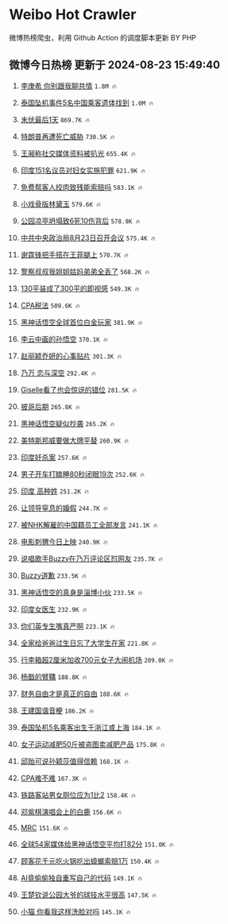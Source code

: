 # Weibo Hot Crawler 



微博热榜爬虫，利用 Github Action 的调度脚本更新 BY PHP 


## 微博今日热榜 更新于 2024-08-23 15:49:40 
1. [李庚希 你别跟我聊共情](https://s.weibo.com/weibo?q=%E6%9D%8E%E5%BA%9A%E5%B8%8C%20%E4%BD%A0%E5%88%AB%E8%B7%9F%E6%88%91%E8%81%8A%E5%85%B1%E6%83%85&t=31&band_rank=1&Refer=top) `1.8M 🔥` 

1. [泰国坠机事件5名中国乘客遗体找到](https://s.weibo.com/weibo?q=%23%E6%B3%B0%E5%9B%BD%E5%9D%A0%E6%9C%BA%E4%BA%8B%E4%BB%B65%E5%90%8D%E4%B8%AD%E5%9B%BD%E4%B9%98%E5%AE%A2%E9%81%97%E4%BD%93%E6%89%BE%E5%88%B0%23&t=31&band_rank=2&Refer=top) `1.0M 🔥` 

1. [末伏最后1天](https://s.weibo.com/weibo?q=%23%E6%9C%AB%E4%BC%8F%E6%9C%80%E5%90%8E1%E5%A4%A9%23&t=31&band_rank=3&Refer=top) `869.7K 🔥` 

1. [特朗普再遭死亡威胁](https://s.weibo.com/weibo?q=%23%E7%89%B9%E6%9C%97%E6%99%AE%E5%86%8D%E9%81%AD%E6%AD%BB%E4%BA%A1%E5%A8%81%E8%83%81%23&t=31&band_rank=4&Refer=top) `730.5K 🔥` 

1. [王昶称社交媒体资料被扒光](https://s.weibo.com/weibo?q=%23%E7%8E%8B%E6%98%B6%E7%A7%B0%E7%A4%BE%E4%BA%A4%E5%AA%92%E4%BD%93%E8%B5%84%E6%96%99%E8%A2%AB%E6%89%92%E5%85%89%23&t=31&band_rank=5&Refer=top) `655.4K 🔥` 

1. [印度151名议员对妇女实施犯罪](https://s.weibo.com/weibo?q=%23%E5%8D%B0%E5%BA%A6151%E5%90%8D%E8%AE%AE%E5%91%98%E5%AF%B9%E5%A6%87%E5%A5%B3%E5%AE%9E%E6%96%BD%E7%8A%AF%E7%BD%AA%23&t=31&band_rank=6&Refer=top) `621.9K 🔥` 

1. [免费帮客人绞肉致残能索赔吗](https://s.weibo.com/weibo?q=%23%E5%85%8D%E8%B4%B9%E5%B8%AE%E5%AE%A2%E4%BA%BA%E7%BB%9E%E8%82%89%E8%87%B4%E6%AE%8B%E8%83%BD%E7%B4%A2%E8%B5%94%E5%90%97%23&t=31&band_rank=7&Refer=top) `583.1K 🔥` 

1. [小戏骨版林黛玉](https://s.weibo.com/weibo?q=%E5%B0%8F%E6%88%8F%E9%AA%A8%E7%89%88%E6%9E%97%E9%BB%9B%E7%8E%89&t=31&band_rank=8&Refer=top) `579.6K 🔥` 

1. [公园凉亭坍塌致6死10伤背后](https://s.weibo.com/weibo?q=%23%E5%85%AC%E5%9B%AD%E5%87%89%E4%BA%AD%E5%9D%8D%E5%A1%8C%E8%87%B46%E6%AD%BB10%E4%BC%A4%E8%83%8C%E5%90%8E%23&t=31&band_rank=9&Refer=top) `578.9K 🔥` 

1. [中共中央政治局8月23日召开会议](https://s.weibo.com/weibo?q=%23%E4%B8%AD%E5%85%B1%E4%B8%AD%E5%A4%AE%E6%94%BF%E6%B2%BB%E5%B1%808%E6%9C%8823%E6%97%A5%E5%8F%AC%E5%BC%80%E4%BC%9A%E8%AE%AE%23&t=31&band_rank=10&Refer=top) `575.4K 🔥` 

1. [谢霆锋把手搭在王菲腿上](https://s.weibo.com/weibo?q=%23%E8%B0%A2%E9%9C%86%E9%94%8B%E6%8A%8A%E6%89%8B%E6%90%AD%E5%9C%A8%E7%8E%8B%E8%8F%B2%E8%85%BF%E4%B8%8A%23&t=31&band_rank=11&Refer=top) `570.7K 🔥` 

1. [警察叔叔我姐姐姑妈弟弟全丢了](https://s.weibo.com/weibo?q=%23%E8%AD%A6%E5%AF%9F%E5%8F%94%E5%8F%94%E6%88%91%E5%A7%90%E5%A7%90%E5%A7%91%E5%A6%88%E5%BC%9F%E5%BC%9F%E5%85%A8%E4%B8%A2%E4%BA%86%23&t=31&band_rank=12&Refer=top) `568.2K 🔥` 

1. [130平装成了300平的即视感](https://s.weibo.com/weibo?q=130%E5%B9%B3%E8%A3%85%E6%88%90%E4%BA%86300%E5%B9%B3%E7%9A%84%E5%8D%B3%E8%A7%86%E6%84%9F&t=31&band_rank=13&Refer=top) `549.3K 🔥` 

1. [CPA税法](https://s.weibo.com/weibo?q=%23CPA%E7%A8%8E%E6%B3%95%23&t=31&band_rank=14&Refer=top) `509.6K 🔥` 

1. [黑神话悟空全球首位白金玩家](https://s.weibo.com/weibo?q=%23%E9%BB%91%E7%A5%9E%E8%AF%9D%E6%82%9F%E7%A9%BA%E5%85%A8%E7%90%83%E9%A6%96%E4%BD%8D%E7%99%BD%E9%87%91%E7%8E%A9%E5%AE%B6%23&t=31&band_rank=15&Refer=top) `381.9K 🔥` 

1. [李云中画的孙悟空](https://s.weibo.com/weibo?q=%E6%9D%8E%E4%BA%91%E4%B8%AD%E7%94%BB%E7%9A%84%E5%AD%99%E6%82%9F%E7%A9%BA&t=31&band_rank=16&Refer=top) `370.1K 🔥` 

1. [赵丽颖乔妍的心事贴片](https://s.weibo.com/weibo?q=%23%E8%B5%B5%E4%B8%BD%E9%A2%96%E4%B9%94%E5%A6%8D%E7%9A%84%E5%BF%83%E4%BA%8B%E8%B4%B4%E7%89%87%23&t=31&band_rank=17&Refer=top) `301.3K 🔥` 

1. [乃万 恋与深空](https://s.weibo.com/weibo?q=%E4%B9%83%E4%B8%87%20%E6%81%8B%E4%B8%8E%E6%B7%B1%E7%A9%BA&t=31&band_rank=18&Refer=top) `292.4K 🔥` 

1. [Giselle看了也会惊讶的错位](https://s.weibo.com/weibo?q=Giselle%E7%9C%8B%E4%BA%86%E4%B9%9F%E4%BC%9A%E6%83%8A%E8%AE%B6%E7%9A%84%E9%94%99%E4%BD%8D&t=31&band_rank=19&Refer=top) `281.5K 🔥` 

1. [披哥后期](https://s.weibo.com/weibo?q=%E6%8A%AB%E5%93%A5%E5%90%8E%E6%9C%9F&t=31&band_rank=20&Refer=top) `265.8K 🔥` 

1. [黑神话悟空疑似抄袭](https://s.weibo.com/weibo?q=%E9%BB%91%E7%A5%9E%E8%AF%9D%E6%82%9F%E7%A9%BA%E7%96%91%E4%BC%BC%E6%8A%84%E8%A2%AD&t=31&band_rank=21&Refer=top) `265.2K 🔥` 

1. [美特斯邦威要做大牌平替](https://s.weibo.com/weibo?q=%23%E7%BE%8E%E7%89%B9%E6%96%AF%E9%82%A6%E5%A8%81%E8%A6%81%E5%81%9A%E5%A4%A7%E7%89%8C%E5%B9%B3%E6%9B%BF%23&t=31&band_rank=22&Refer=top) `260.9K 🔥` 

1. [印度奸杀案](https://s.weibo.com/weibo?q=%E5%8D%B0%E5%BA%A6%E5%A5%B8%E6%9D%80%E6%A1%88&t=31&band_rank=23&Refer=top) `257.6K 🔥` 

1. [男子开车打瞌睡80秒闭眼19次](https://s.weibo.com/weibo?q=%23%E7%94%B7%E5%AD%90%E5%BC%80%E8%BD%A6%E6%89%93%E7%9E%8C%E7%9D%A180%E7%A7%92%E9%97%AD%E7%9C%BC19%E6%AC%A1%23&t=31&band_rank=24&Refer=top) `252.6K 🔥` 

1. [印度 高种姓](https://s.weibo.com/weibo?q=%E5%8D%B0%E5%BA%A6%20%E9%AB%98%E7%A7%8D%E5%A7%93&t=31&band_rank=25&Refer=top) `251.2K 🔥` 

1. [让领导窒息的婚假](https://s.weibo.com/weibo?q=%23%E8%AE%A9%E9%A2%86%E5%AF%BC%E7%AA%92%E6%81%AF%E7%9A%84%E5%A9%9A%E5%81%87%23&t=31&band_rank=26&Refer=top) `244.7K 🔥` 

1. [被NHK解雇的中国籍员工全部发言](https://s.weibo.com/weibo?q=%23%E8%A2%ABNHK%E8%A7%A3%E9%9B%87%E7%9A%84%E4%B8%AD%E5%9B%BD%E7%B1%8D%E5%91%98%E5%B7%A5%E5%85%A8%E9%83%A8%E5%8F%91%E8%A8%80%23&t=31&band_rank=27&Refer=top) `241.1K 🔥` 

1. [电影刺猬今日上映](https://s.weibo.com/weibo?q=%23%E7%94%B5%E5%BD%B1%E5%88%BA%E7%8C%AC%E4%BB%8A%E6%97%A5%E4%B8%8A%E6%98%A0%23&t=31&band_rank=28&Refer=top) `240.9K 🔥` 

1. [说唱歌手Buzzy在乃万评论区怼网友](https://s.weibo.com/weibo?q=%23%E8%AF%B4%E5%94%B1%E6%AD%8C%E6%89%8BBuzzy%E5%9C%A8%E4%B9%83%E4%B8%87%E8%AF%84%E8%AE%BA%E5%8C%BA%E6%80%BC%E7%BD%91%E5%8F%8B%23&t=31&band_rank=29&Refer=top) `235.7K 🔥` 

1. [Buzzy道歉](https://s.weibo.com/weibo?q=%23Buzzy%E9%81%93%E6%AD%89%23&t=31&band_rank=30&Refer=top) `233.5K 🔥` 

1. [黑神话悟空的真身是淄博小伙](https://s.weibo.com/weibo?q=%23%E9%BB%91%E7%A5%9E%E8%AF%9D%E6%82%9F%E7%A9%BA%E7%9A%84%E7%9C%9F%E8%BA%AB%E6%98%AF%E6%B7%84%E5%8D%9A%E5%B0%8F%E4%BC%99%23&t=31&band_rank=31&Refer=top) `233.5K 🔥` 

1. [印度女医生](https://s.weibo.com/weibo?q=%E5%8D%B0%E5%BA%A6%E5%A5%B3%E5%8C%BB%E7%94%9F&t=31&band_rank=32&Refer=top) `232.9K 🔥` 

1. [你们英专生嘴真严啊](https://s.weibo.com/weibo?q=%E4%BD%A0%E4%BB%AC%E8%8B%B1%E4%B8%93%E7%94%9F%E5%98%B4%E7%9C%9F%E4%B8%A5%E5%95%8A&t=31&band_rank=33&Refer=top) `223.1K 🔥` 

1. [全家给爸爸过生日忘了大学生在家](https://s.weibo.com/weibo?q=%23%E5%85%A8%E5%AE%B6%E7%BB%99%E7%88%B8%E7%88%B8%E8%BF%87%E7%94%9F%E6%97%A5%E5%BF%98%E4%BA%86%E5%A4%A7%E5%AD%A6%E7%94%9F%E5%9C%A8%E5%AE%B6%23&t=31&band_rank=34&Refer=top) `221.8K 🔥` 

1. [行李箱超2厘米加收700元女子大闹机场](https://s.weibo.com/weibo?q=%23%E8%A1%8C%E6%9D%8E%E7%AE%B1%E8%B6%852%E5%8E%98%E7%B1%B3%E5%8A%A0%E6%94%B6700%E5%85%83%E5%A5%B3%E5%AD%90%E5%A4%A7%E9%97%B9%E6%9C%BA%E5%9C%BA%23&t=31&band_rank=35&Refer=top) `209.0K 🔥` 

1. [杨戬的臂鞲](https://s.weibo.com/weibo?q=%23%E6%9D%A8%E6%88%AC%E7%9A%84%E8%87%82%E9%9E%B2%23&t=31&band_rank=36&Refer=top) `188.8K 🔥` 

1. [财务自由才是真正的自由](https://s.weibo.com/weibo?q=%E8%B4%A2%E5%8A%A1%E8%87%AA%E7%94%B1%E6%89%8D%E6%98%AF%E7%9C%9F%E6%AD%A3%E7%9A%84%E8%87%AA%E7%94%B1&t=31&band_rank=37&Refer=top) `188.6K 🔥` 

1. [王建国谐音梗](https://s.weibo.com/weibo?q=%E7%8E%8B%E5%BB%BA%E5%9B%BD%E8%B0%90%E9%9F%B3%E6%A2%97&t=31&band_rank=38&Refer=top) `186.2K 🔥` 

1. [泰国坠机5名乘客出生于浙江或上海](https://s.weibo.com/weibo?q=%23%E6%B3%B0%E5%9B%BD%E5%9D%A0%E6%9C%BA5%E5%90%8D%E4%B9%98%E5%AE%A2%E5%87%BA%E7%94%9F%E4%BA%8E%E6%B5%99%E6%B1%9F%E6%88%96%E4%B8%8A%E6%B5%B7%23&t=31&band_rank=39&Refer=top) `184.1K 🔥` 

1. [女子运动减肥50斤被盗图卖减肥产品](https://s.weibo.com/weibo?q=%23%E5%A5%B3%E5%AD%90%E8%BF%90%E5%8A%A8%E5%87%8F%E8%82%A550%E6%96%A4%E8%A2%AB%E7%9B%97%E5%9B%BE%E5%8D%96%E5%87%8F%E8%82%A5%E4%BA%A7%E5%93%81%23&t=31&band_rank=40&Refer=top) `175.8K 🔥` 

1. [邱贻可说孙颖莎值得信赖](https://s.weibo.com/weibo?q=%23%E9%82%B1%E8%B4%BB%E5%8F%AF%E8%AF%B4%E5%AD%99%E9%A2%96%E8%8E%8E%E5%80%BC%E5%BE%97%E4%BF%A1%E8%B5%96%23&t=31&band_rank=41&Refer=top) `168.1K 🔥` 

1. [CPA难不难](https://s.weibo.com/weibo?q=CPA%E9%9A%BE%E4%B8%8D%E9%9A%BE&t=31&band_rank=42&Refer=top) `167.3K 🔥` 

1. [铁路客站男女厕位应为1比2](https://s.weibo.com/weibo?q=%23%E9%93%81%E8%B7%AF%E5%AE%A2%E7%AB%99%E7%94%B7%E5%A5%B3%E5%8E%95%E4%BD%8D%E5%BA%94%E4%B8%BA1%E6%AF%942%23&t=31&band_rank=43&Refer=top) `158.4K 🔥` 

1. [邓紫棋演唱会上的白鹿](https://s.weibo.com/weibo?q=%23%E9%82%93%E7%B4%AB%E6%A3%8B%E6%BC%94%E5%94%B1%E4%BC%9A%E4%B8%8A%E7%9A%84%E7%99%BD%E9%B9%BF%23&t=31&band_rank=44&Refer=top) `156.6K 🔥` 

1. [MRC](https://s.weibo.com/weibo?q=MRC&t=31&band_rank=45&Refer=top) `151.6K 🔥` 

1. [全球54家媒体给黑神话悟空平均打82分](https://s.weibo.com/weibo?q=%23%E5%85%A8%E7%90%8354%E5%AE%B6%E5%AA%92%E4%BD%93%E7%BB%99%E9%BB%91%E7%A5%9E%E8%AF%9D%E6%82%9F%E7%A9%BA%E5%B9%B3%E5%9D%87%E6%89%9382%E5%88%86%23&t=31&band_rank=46&Refer=top) `151.0K 🔥` 

1. [顾客花千元吃火锅吃出蟑螂索赔1万](https://s.weibo.com/weibo?q=%23%E9%A1%BE%E5%AE%A2%E8%8A%B1%E5%8D%83%E5%85%83%E5%90%83%E7%81%AB%E9%94%85%E5%90%83%E5%87%BA%E8%9F%91%E8%9E%82%E7%B4%A2%E8%B5%941%E4%B8%87%23&t=31&band_rank=47&Refer=top) `150.4K 🔥` 

1. [AI竟偷偷独自重写自己的代码](https://s.weibo.com/weibo?q=%23AI%E7%AB%9F%E5%81%B7%E5%81%B7%E7%8B%AC%E8%87%AA%E9%87%8D%E5%86%99%E8%87%AA%E5%B7%B1%E7%9A%84%E4%BB%A3%E7%A0%81%23&t=31&band_rank=48&Refer=top) `149.1K 🔥` 

1. [王楚钦说公园大爷的球技水平很高](https://s.weibo.com/weibo?q=%23%E7%8E%8B%E6%A5%9A%E9%92%A6%E8%AF%B4%E5%85%AC%E5%9B%AD%E5%A4%A7%E7%88%B7%E7%9A%84%E7%90%83%E6%8A%80%E6%B0%B4%E5%B9%B3%E5%BE%88%E9%AB%98%23&t=31&band_rank=49&Refer=top) `147.5K 🔥` 

1. [小猫 你看我这样洗脸对吗](https://s.weibo.com/weibo?q=%E5%B0%8F%E7%8C%AB%20%E4%BD%A0%E7%9C%8B%E6%88%91%E8%BF%99%E6%A0%B7%E6%B4%97%E8%84%B8%E5%AF%B9%E5%90%97&t=31&band_rank=50&Refer=top) `145.1K 🔥` 

